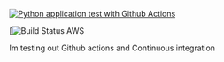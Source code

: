 [![Python application test with Github Actions](https://github.com/samson-glitch/pytest/actions/workflows/testing-CI.yml/badge.svg)](https://github.com/samson-glitch/pytest/actions/workflows/testing-CI.yml)

[![Build Status AWS](https://codebuild.eu-north-1.amazonaws.com/badges?uuid=eyJlbmNyeXB0ZWREYXRhIjoicUM4dGNjTjNMVzByYUY0Sjk2Sk9DZThra2ZtWGxjbmxiWGhvZHM3WlBvc3gwTk93UEg2ZVdRQ2NkYlI4bFh1aHRzbCtDdjdRT1JDYzdYa3hUNFZoN05zPSIsIml2UGFyYW1ldGVyU3BlYyI6IjJad2Y0bG45QVQ5T2NuNWwiLCJtYXRlcmlhbFNldFNlcmlhbCI6MX0%3D&branch=main)

Im testing out Github actions and Continuous integration
